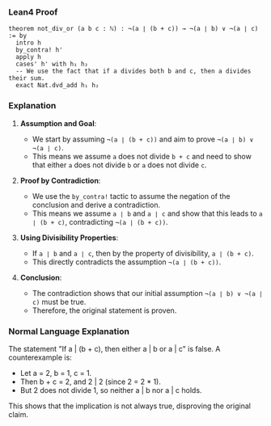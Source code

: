 ### Lean4 Proof

```lean4
theorem not_div_or (a b c : ℕ) : ¬(a ∣ (b + c)) → ¬(a ∣ b) ∨ ¬(a ∣ c) := by
  intro h
  by_contra! h'
  apply h
  cases' h' with h₁ h₂
  -- We use the fact that if a divides both b and c, then a divides their sum.
  exact Nat.dvd_add h₁ h₂
```

### Explanation

1. **Assumption and Goal**:
   - We start by assuming `¬(a ∣ (b + c))` and aim to prove `¬(a ∣ b) ∨ ¬(a ∣ c)`.
   - This means we assume `a` does not divide `b + c` and need to show that either `a` does not divide `b` or `a` does not divide `c`.

2. **Proof by Contradiction**:
   - We use the `by_contra!` tactic to assume the negation of the conclusion and derive a contradiction.
   - This means we assume `a ∣ b` and `a ∣ c` and show that this leads to `a ∣ (b + c)`, contradicting `¬(a ∣ (b + c))`.

3. **Using Divisibility Properties**:
   - If `a ∣ b` and `a ∣ c`, then by the property of divisibility, `a ∣ (b + c)`.
   - This directly contradicts the assumption `¬(a ∣ (b + c))`.

4. **Conclusion**:
   - The contradiction shows that our initial assumption `¬(a ∣ b) ∨ ¬(a ∣ c)` must be true.
   - Therefore, the original statement is proven.

### Normal Language Explanation

The statement "If a | (b + c), then either a | b or a | c" is false. A counterexample is:
- Let a = 2, b = 1, c = 1.
- Then b + c = 2, and 2 | 2 (since 2 = 2 * 1).
- But 2 does not divide 1, so neither a | b nor a | c holds.

This shows that the implication is not always true, disproving the original claim.